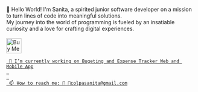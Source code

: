 

👋 Hello World! I'm Sanita, a spirited junior software developer on a mission to turn lines of code into meaningful solutions.<br>
    My journey into the world of programming is fueled by an insatiable curiosity and a love for crafting digital experiences. <br><br>
      <a href='https://ko-fi.com/sanitadev' target='_blank'><img height='35' style='border:0px;height:40px;' src='https://az743702.vo.msecnd.net/cdn/kofi3.png?v=0' border='0' alt='Buy Me a Coffee at ko-fi.com' /> 
     
     🔭 I’m currently working on Bugeting and Expense Tracker Web and Mobile App
     
     
     📫 How to reach me: 🐤 📧colpasanita@gmail.com


